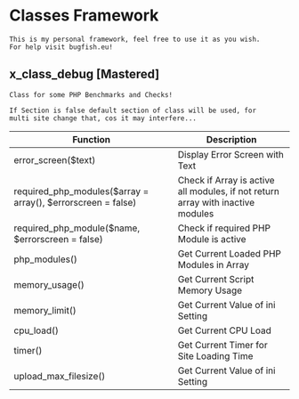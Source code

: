 # Classes Framework
	This is my personal framework, feel free to use it as you wish.  
	For help visit bugfish.eu!
	
	
## x_class_debug [Mastered]
	Class for some PHP Benchmarks and Checks!
	
	If Section is false default section of class will be used, for 
	multi site change that, cos it may interfere...
|Function|Description|
| --|-- |
|error_screen($text)|Display Error Screen with Text|
|required_php_modules($array = array(), $errorscreen = false)|Check if Array is active all modules, if not return array with inactive modules|
|required_php_module($name, $errorscreen = false)|Check if required PHP Module is active|
|php_modules()|Get Current Loaded PHP Modules in Array|
|memory_usage()|Get Current Script Memory Usage|
|memory_limit()|Get Current Value of ini Setting|
|cpu_load()|Get Current CPU Load|
|timer()|Get Current Timer for Site Loading Time|
|upload_max_filesize()|Get Current Value of ini Setting|